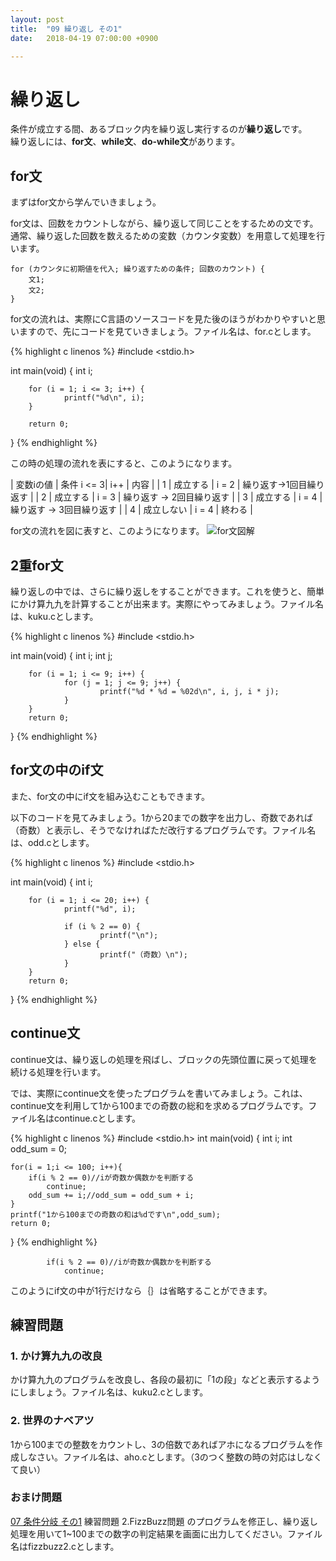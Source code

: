 ```yaml
---
layout: post
title:  "09 繰り返し その1"
date:   2018-04-19 07:00:00 +0900

---
```


# 繰り返し
条件が成立する間、あるブロック内を繰り返し実行するのが**繰り返し**です。  
繰り返しには、**for文**、**while文**、**do-while文**があります。

## for文
まずはfor文から学んでいきましょう。

for文は、回数をカウントしながら、繰り返して同じことをするための文です。通常、繰り返した回数を数えるための変数（カウンタ変数）を用意して処理を行います。

```
for (カウンタに初期値を代入; 繰り返すための条件; 回数のカウント) {
    文1;
    文2;
}
```

for文の流れは、実際にC言語のソースコードを見た後のほうがわかりやすいと思いますので、先にコードを見ていきましょう。ファイル名は、for.cとします。

{% highlight c linenos %}
#include <stdio.h>

int main(void)
{
        int i;

        for (i = 1; i <= 3; i++) {
                printf("%d\n", i);
        }

        return 0;
}
{% endhighlight %}

この時の処理の流れを表にすると、このようになります。

| 変数iの値 	| 条件 i &lt;= 3| i++   	| 内容                     |
| 1         	| 成立する    	| i = 2 	| 繰り返す→1回目繰り返す  	|
| 2         	| 成立する    	| i = 3 	| 繰り返す → 2回目繰り返す	|
| 3         	| 成立する    	| i = 4 	| 繰り返す → 3回目繰り返す	|
| 4         	| 成立しない  	| i = 4 	| 終わる                   |


for文の流れを図に表すと、このようになります。
![for文図解]({{site.baseurl}}/images/for.png)


## 2重for文
繰り返しの中では、さらに繰り返しをすることができます。これを使うと、簡単にかけ算九九を計算することが出来ます。実際にやってみましょう。ファイル名は、kuku.cとします。

{% highlight c linenos %}
#include <stdio.h>

int main(void)
{
        int i;
        int j;

        for (i = 1; i <= 9; i++) {
                for (j = 1; j <= 9; j++) {
                        printf("%d * %d = %02d\n", i, j, i * j);
                }
        }
        return 0;
}
{% endhighlight %}

## for文の中のif文
また、for文の中にif文を組み込むこともできます。

以下のコードを見てみましょう。1から20までの数字を出力し、奇数であれば（奇数）と表示し、そうでなければただ改行するプログラムです。ファイル名は、odd.cとします。

{% highlight c linenos %}
#include <stdio.h>

int main(void)
{
        int i;

        for (i = 1; i <= 20; i++) {
                printf("%d", i);

                if (i % 2 == 0) {
                        printf("\n");
                } else {
                        printf("（奇数）\n");
                }
        }
        return 0;
}
{% endhighlight %}

## continue文
continue文は、繰り返しの処理を飛ばし、ブロックの先頭位置に戻って処理を続ける処理を行います。

では、実際にcontinue文を使ったプログラムを書いてみましょう。これは、continue文を利用して1から100までの奇数の総和を求めるプログラムです。ファイル名はcontinue.cとします。

{% highlight c linenos %}
#include <stdio.h>
int main(void)
{
    int i;
    int odd_sum = 0;

    for(i = 1;i <= 100; i++){
        if(i % 2 == 0)//iが奇数か偶数かを判断する
            continue;
        odd_sum += i;//odd_sum = odd_sum + i;
    }
    printf("1から100までの奇数の和は%dです\n",odd_sum);
    return 0;
}
{% endhighlight %}

```
        if(i % 2 == 0)//iが奇数か偶数かを判断する
            continue;
```
このようにif文の中が1行だけなら｛｝は省略することができます。

## 練習問題

### 1. かけ算九九の改良
かけ算九九のプログラムを改良し、各段の最初に「1の段」などと表示するようにしましょう。ファイル名は、kuku2.cとします。

### 2. 世界のナベアツ
1から100までの整数をカウントし、3の倍数であればアホになるプログラムを作成しなさい。ファイル名は、aho.cとします。（3のつく整数の時の対応はしなくて良い）

### おまけ問題
[07 条件分岐 その1](./07-branch01.html) 練習問題 2.FizzBuzz問題 のプログラムを修正し、繰り返し処理を用いて1~100までの数字の判定結果を画面に出力してください。ファイル名はfizzbuzz2.cとします。